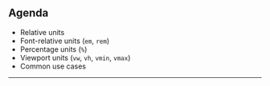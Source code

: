 ## Agenda

- Relative units
- Font-relative units (`em`, `rem`)
- Percentage units (`%`)
- Viewport units (`vw`, `vh`, `vmin`, `vmax`)
- Common use cases

---

